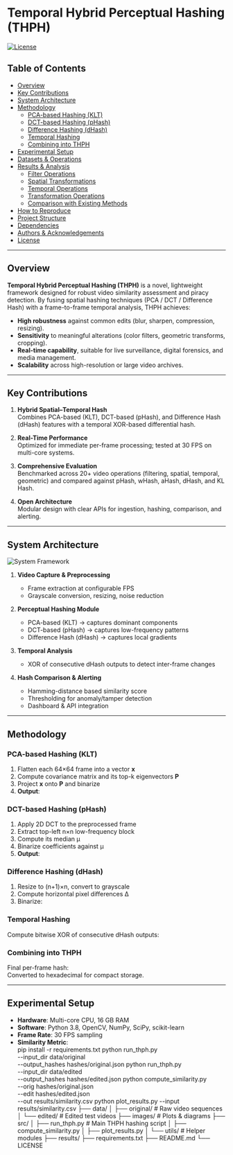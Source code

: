 # Temporal Hybrid Perceptual Hashing (THPH)

[![License](https://img.shields.io/badge/license-MIT-blue.svg)](LICENSE)

## Table of Contents

- [Overview](#overview)
- [Key Contributions](#key-contributions)
- [System Architecture](#system-architecture)
- [Methodology](#methodology)
  - [PCA-based Hashing (KLT)](#pca-based-hashing-klt)
  - [DCT-based Hashing (pHash)](#dct-based-hashing-phash)
  - [Difference Hashing (dHash)](#difference-hashing-dhash)
  - [Temporal Hashing](#temporal-hashing)
  - [Combining into THPH](#combining-into-thph)
- [Experimental Setup](#experimental-setup)
- [Datasets & Operations](#datasets--operations)
- [Results & Analysis](#results--analysis)
  - [Filter Operations](#filter-operations)
  - [Spatial Transformations](#spatial-transformations)
  - [Temporal Operations](#temporal-operations)
  - [Transformation Operations](#transformation-operations)
  - [Comparison with Existing Methods](#comparison-with-existing-methods)
- [How to Reproduce](#how-to-reproduce)
- [Project Structure](#project-structure)
- [Dependencies](#dependencies)
- [Authors & Acknowledgements](#authors--acknowledgements)
- [License](#license)

---

## Overview

**Temporal Hybrid Perceptual Hashing (THPH)** is a novel, lightweight framework designed for robust video similarity assessment and piracy detection. By fusing spatial hashing techniques (PCA / DCT / Difference Hash) with a frame-to-frame temporal analysis, THPH achieves:

- **High robustness** against common edits (blur, sharpen, compression, resizing).  
- **Sensitivity** to meaningful alterations (color filters, geometric transforms, cropping).  
- **Real-time capability**, suitable for live surveillance, digital forensics, and media management.  
- **Scalability** across high-resolution or large video archives.  

---

## Key Contributions

1. **Hybrid Spatial–Temporal Hash**  
   Combines PCA-based (KLT), DCT-based (pHash), and Difference Hash (dHash) features with a temporal XOR-based differential hash.  

2. **Real-Time Performance**  
   Optimized for immediate per-frame processing; tested at 30 FPS on multi-core systems.  

3. **Comprehensive Evaluation**  
   Benchmarked across 20+ video operations (filtering, spatial, temporal, geometric) and compared against pHash, wHash, aHash, dHash, and KL Hash.  

4. **Open Architecture**  
   Modular design with clear APIs for ingestion, hashing, comparison, and alerting.  

---

## System Architecture

![System Framework](images/System_Framework.png)

1. **Video Capture & Preprocessing**  
   - Frame extraction at configurable FPS  
   - Grayscale conversion, resizing, noise reduction  

2. **Perceptual Hashing Module**  
   - PCA-based (KLT) → captures dominant components  
   - DCT-based (pHash) → captures low-frequency patterns  
   - Difference Hash (dHash) → captures local gradients  

3. **Temporal Analysis**  
   - XOR of consecutive dHash outputs to detect inter-frame changes  

4. **Hash Comparison & Alerting**  
   - Hamming-distance based similarity score  
   - Thresholding for anomaly/tamper detection  
   - Dashboard & API integration  

---

## Methodology

### PCA-based Hashing (KLT)

1. Flatten each 64×64 frame into a vector **x**  
2. Compute covariance matrix and its top-k eigenvectors **P**  
3. Project **x** onto **P** and binarize  
4. **Output**:  

### DCT-based Hashing (pHash)

1. Apply 2D DCT to the preprocessed frame  
2. Extract top-left n×n low-frequency block  
3. Compute its median μ  
4. Binarize coefficients against μ  
5. **Output**:  

### Difference Hashing (dHash)

1. Resize to (n+1)×n, convert to grayscale  
2. Compute horizontal pixel differences Δ  
3. Binarize:  

### Temporal Hashing

Compute bitwise XOR of consecutive dHash outputs:  

### Combining into THPH

Final per-frame hash:  
Converted to hexadecimal for compact storage.

---

## Experimental Setup

- **Hardware**: Multi-core CPU, 16 GB RAM  
- **Software**: Python 3.8, OpenCV, NumPy, SciPy, scikit-learn  
- **Frame Rate**: 30 FPS sampling  
- **Similarity Metric**:  
pip install -r requirements.txt
python run_thph.py \
  --input_dir data/original \
  --output_hashes hashes/original.json
python run_thph.py \
  --input_dir data/edited \
  --output_hashes hashes/edited.json
python compute_similarity.py \
  --orig hashes/original.json \
  --edit hashes/edited.json \
  --out results/similarity.csv
python plot_results.py --input results/similarity.csv
├── data/
│   ├── original/          # Raw video sequences
│   └── edited/            # Edited test videos
├── images/                # Plots & diagrams
├── src/
│   ├── run_thph.py        # Main THPH hashing script
│   ├── compute_similarity.py
│   ├── plot_results.py
│   └── utils/             # Helper modules
├── results/
├── requirements.txt
├── README.md
└── LICENSE
